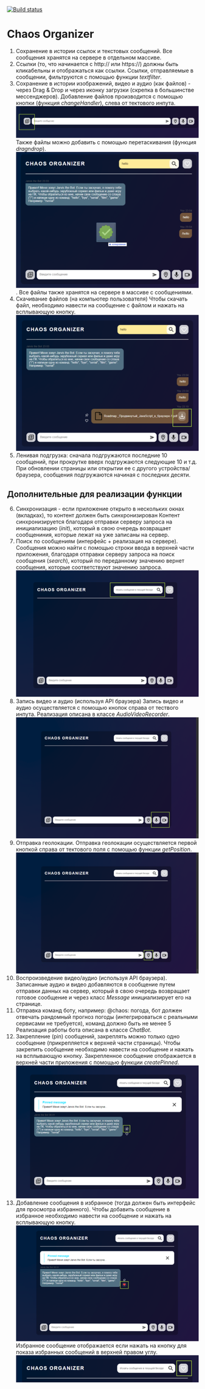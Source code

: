 [![Build status](https://ci.appveyor.com/api/projects/status/no47jv0nxea4pvyf?svg=true)](https://ci.appveyor.com/project/GLM-Alyona/ahj-diploma-frontend)

# Chaos Organizer

1. Сохранение в истории ссылок и текстовых сообщений. Все сообщения хранятся на сервере в отдельном массиве.
2. Ссылки (то, что начинается с http:// или https://) должны быть кликабельны и отображаться как ссылки. Ссылки, отправляемые в сообщении, фильтруются с помощью функции _textfilter_.
3. Сохранение в истории изображений, видео и аудио (как файлов) - через Drag & Drop и через иконку загрузки (скрепка в большинстве мессенджеров). Добавление файлов производится с помощью кнопки (функция _changeHandler_), слева от тектового инпута. 
![](./src/img/app-description/add-file-by-icon.jpeg)
Также файлы можно добавить с помощью перетаскивания (функция _dragndrop_). 
![](./src/img/app-description/add-file-by-drop.jpeg). Все файлы также хранятся на сервере в массиве с сообщениями.
4. Скачивание файлов (на компьютер пользователя)
Чтобы скачать файл, необходимо навести на сообщение с файлом и нажать на всплывающую кнопку.
![](./src/img/app-description/download-file.jpeg)
5. Ленивая подгрузка: сначала подгружаются последние 10 сообщений, при прокрутке вверх подгружаются следующие 10 и т.д. При обновлении страницы или открытии ее с другого устройства/браузера, сообщения подгружаются начиная с последних десяти.

## Дополнительные для реализации функции

6. Синхронизация - если приложение открыто в нескольких окнах (вкладках), то контент должен быть синхронизирован
Контент синхронизируется благодаря отправки серверу запроса на инициализацию (_init_), который в свою очередь возвращает сообщениния, которые лежат на уже записаны на сервер.
7. Поиск по сообщениям (интерфейс + реализация на сервере). Сообщения можно найти с помощью строки ввода в верхней части приложения, благодаря отправки серверу запроса на поиск сообщения (_search_), который по переданному значению вернет сообщения, которые соответствуют значению запроса. ![](./src/img/app-description/search-message.jpeg)
8. Запись видео и аудио (используя API браузера)
Запись видео и аудио осуществляется с помощью кнопок справа от тествого инпута. Реализация описана в классе _AudioVideoRecorder_. ![](./src/img/app-description/audio-video-rec.jpeg)
9. Отправка геолокации. Отправка геолокации осуществляется первой кнопкой справа от тектового поля с помощью функции _getPosition_. ![](./src/img/app-description/geolocation.jpeg)
10. Воспроизведение видео/аудио (используя API браузера). Записанные аудио и видео добавляются в сообщение путем отправки данных на сервер, который в свою очередь возвращает готовое сообщение и через класс _Message_ инициализирует его на странице.
11. Отправка команд боту, например: @chaos: погода, бот должен отвечать рандомный прогноз погоды (интегрироваться с реальными сервисами не требуется), команд должно быть не менее 5
Реализация работы бота описана в классе _ChatBot_.
12. Закрепление (pin) сообщений, закреплять можно только одно сообщение (прикрепляется к верхней части страницы). Чтобы закрепить сообщение необходимо навести на сообщение и нажать на всплывающую кнопку. Закрепленное сообщение отображается в верхней части приложения с помощью функции _createPinned_. ![](./src/img/app-description/pin-message.jpeg)
13. Добавление сообщения в избранное (тогда должен быть интерфейс для просмотра избранного). 
Чтобы добавить сообщение в избранное необходимо навести на сообщение и нажать на всплывающую кнопку. ![](./src/img/app-description/add-favorite.jpeg)
Избранное сообщение отображается если нажать на кнопку для показа избранных сообщений в верхней правом углу. ![](./src/img/app-description/show-favorite.jpeg)
